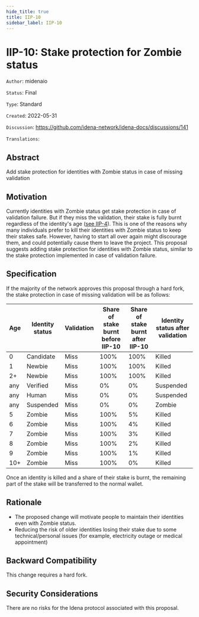 ```yaml
---
hide_title: true
title: IIP-10
sidebar_label: IIP-10
---
```


# IIP-10: Stake protection for Zombie status

`Author`: midenaio

`Status`: Final

`Type`: Standard

`Created`: 2022-05-31

`Discussion`: https://github.com/idena-network/idena-docs/discussions/141

`Translations`:

## Abstract

Add stake protection for identities with Zombie status in case of missing validation

## Motivation

Currently identities with Zombie status get stake protection in case of validation failure. But if they miss the validation, their stake is fully burnt regardless of the identity's age ([see IIP-4](./iip-4)). This is one of the reasons why many individuals prefer to kill their identities with Zombie status to keep their stakes safe. However, having to start all over again might discourage them, and could potentially cause them to leave the project.
This proposal suggests adding stake protection for identities with Zombie status, similar to the stake protection implemented in case of validation failure.


## Specification

If the majority of the network approves this proposal through a hard fork, the stake protection in case of missing validation will be as follows:

| Age |  Identity status | Validation | Share of stake burnt before IIP-10 | Share of stake burnt after IIP-10 |  Identity status after validation |
| --- | ---------------- | ---------- | ---------------------------------- | --------------------------------- | --------------------------------- |
| 0   |   Candidate      |    Miss    |        100%                        |        100%                       |       Killed                      |
| 1   |   Newbie         |    Miss    |        100%                        |        100%                       |       Killed                      |
| 2+  |   Newbie         |    Miss    |        100%                        |        100%                       |       Killed                      |
| any |   Verified       |    Miss    |         0%                         |         0%                        |       Suspended                   |
| any |   Human          |    Miss    |         0%                         |         0%                        |       Suspended                   |
| any |   Suspended      |    Miss    |         0%                         |         0%                        |       Zombie                      |
| 5   |   Zombie         |    Miss    |        100%                        |         5%                        |       Killed                      |
| 6   |   Zombie         |    Miss    |        100%                        |         4%                        |       Killed                      |
| 7   |   Zombie         |    Miss    |        100%                        |         3%                        |       Killed                      |
| 8   |   Zombie         |    Miss    |        100%                        |         2%                        |       Killed                      |
| 9   |   Zombie         |    Miss    |        100%                        |         1%                        |       Killed                      |
| 10+ |   Zombie         |    Miss    |        100%                        |         0%                        |       Killed                      |

Once an identity is killed and a share of their stake is burnt, the remaining part of the stake will be transferred to the normal wallet.

## Rationale

- The proposed change will motivate people to maintain their identities even with Zombie status.
- Reducing the risk of older identities losing their stake due to some technical/personal issues (for example, electricity outage or medical appointment) 

## Backward Compatibility

This change requires a hard fork.

## Security Considerations

There are no risks for the Idena protocol associated with this proposal.
